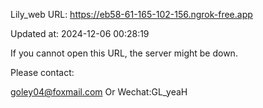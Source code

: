 Lily_web URL: https://eb58-61-165-102-156.ngrok-free.app

Updated at: 2024-12-06 00:28:19

If you cannot open this URL, the server might be down.

Please contact: 

goley04@foxmail.com Or Wechat:GL_yeaH